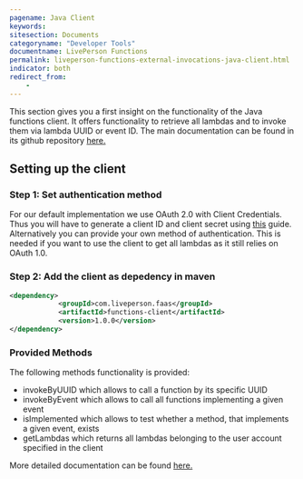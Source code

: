 ```yaml
---
pagename: Java Client
keywords:
sitesection: Documents
categoryname: "Developer Tools"
documentname: LivePerson Functions
permalink: liveperson-functions-external-invocations-java-client.html
indicator: both
redirect_from:
    -
---
```


This section gives you a first insight on the functionality of the Java functions client. It offers functionality to retrieve all lambdas and to invoke them via lambda UUID or event ID.
The main documentation can be found in its github repository [here.](https://github.com/LivePersonInc/faas-client-jdk)

## Setting up the client

### Step 1: Set authentication method

For our default implementation we use OAuth 2.0 with Client Credentials. Thus you will have to generate a client ID and client secret using [this](https://developers.liveperson.com/liveperson-functions-external-invocations-client-credentials.html) guide. Alternatively you can provide your own method of authentication. This is needed if you want to use the client to get all lambdas as it still relies on OAuth 1.0.

### Step 2: Add the client as depedency in maven

```xml
<dependency>
            <groupId>com.liveperson.faas</groupId>
            <artifactId>functions-client</artifactId>
            <version>1.0.0</version>
</dependency>
```

### Provided Methods

The following methods functionality is provided:

* invokeByUUID which allows to call a function by its specific UUID
* invokeByEvent which allows to call all functions implementing a given event
* isImplemented which allows to test whether a method, that implements a given event, exists
* getLambdas which returns all lambdas belonging to the user account specified in the client

More detailed documentation can be found [here.](https://github.com/LivePersonInc/faas-client-jdk)
